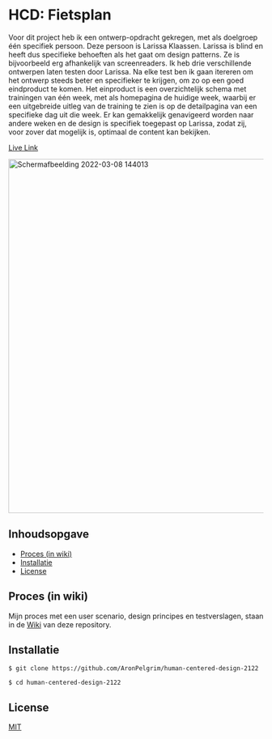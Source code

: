 # HCD: Fietsplan
Voor dit project heb ik een ontwerp-opdracht gekregen, met als doelgroep één specifiek persoon. Deze persoon is Larissa Klaassen. Larissa is blind en heeft dus specifieke behoeften als het gaat om design patterns. Ze is bijvoorbeeld erg afhankelijk van screenreaders. Ik heb drie verschillende ontwerpen laten testen door Larissa. Na elke test ben ik gaan itereren om het ontwerp steeds beter en specifieker te krijgen, om zo op een goed eindproduct te komen. Het einproduct is een overzichtelijk schema met trainingen van één week, met als homepagina de huidige week, waarbij er een uitgebreide uitleg van de training te zien is op de detailpagina van een specifieke dag uit die week. Er kan gemakkelijk genavigeerd worden naar andere weken en de design is specifiek toegepast op Larissa, zodat zij, voor zover dat mogelijk is, optimaal de content kan bekijken.

[Live Link](https://aronpelgrim.github.io/human-centered-design-2122/Eindproduct/#een)

<img width="700" alt="Schermafbeelding 2022-03-08 144013" src="https://user-images.githubusercontent.com/74137185/168140379-d7dadc95-74ef-47ed-96a0-3b8c8cec5e51.jpg">

## Inhoudsopgave
-   [Proces (in wiki)](#proces-(in-wiki))
-   [Installatie](#installatie)
-   [License](#license)

## Proces (in wiki)
Mijn proces met een user scenario, design principes en testverslagen, staan in de [Wiki](https://github.com/AronPelgrim/human-centered-design-2122/wiki) van deze repository.

## Installatie
```
$ git clone https://github.com/AronPelgrim/human-centered-design-2122
```

```
$ cd human-centered-design-2122
```

## License
[MIT](https://github.com/AronPelgrim/human-centered-design-2122/blob/main/LICENSE)